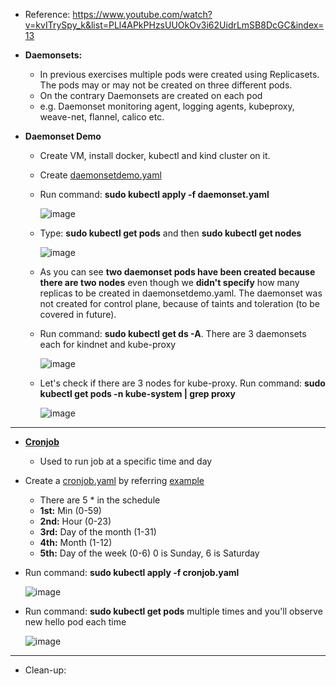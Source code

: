 - Reference: https://www.youtube.com/watch?v=kvITrySpy_k&list=PLl4APkPHzsUUOkOv3i62UidrLmSB8DcGC&index=13

- **Daemonsets:**
  - In previous exercises multiple pods were created using Replicasets. The pods may or may not be created on three different pods.
  - On the contrary Daemonsets are created on each pod
  - e.g. Daemonset monitoring agent, logging agents, kubeproxy, weave-net, flannel, calico etc.   

- **Daemonset Demo**
  - Create VM, install docker, kubectl and kind cluster on it. 

  - Create [daemonsetdemo.yaml](https://github.com/Ajit1279/GCP_Learning/blob/main/Docker_K8S/K8S/concepts/daemonset.yaml)

  - Run command: **sudo kubectl apply -f daemonset.yaml**

    ![image](https://github.com/user-attachments/assets/6e169990-8b26-43ec-909e-6d8b1068caa4)


  - Type: **sudo kubectl get pods**  and then **sudo kubectl get nodes**

    ![image](https://github.com/user-attachments/assets/fbc42a5b-2e44-4be8-8f09-c801e65c5421)

  - As you can see **two daemonset pods have been created because there are two nodes** even though we **didn't specify** how many replicas to be created in daemonsetdemo.yaml. The daemonset was not created for control plane, because of taints and toleration (to be covered in future).

  - Run command: **sudo kubectl get ds -A**. There are 3 daemonsets each for kindnet and kube-proxy 

    ![image](https://github.com/user-attachments/assets/24eedeb4-2826-4742-873d-916f9fc0e159)


  - Let's check if there are 3 nodes for kube-proxy. Run command: **sudo kubectl get pods -n kube-system | grep proxy**

    ![image](https://github.com/user-attachments/assets/14ea8a5d-7b53-47ae-aee5-fb8e55c82fc3)

-------------------------------------------
- **[Cronjob](https://kubernetes.io/docs/concepts/workloads/controllers/cron-jobs/)**
  - Used to run job at a specific time and day

- Create a [cronjob.yaml](https://github.com/Ajit1279/GCP_Learning/blob/main/Docker_K8S/K8S/concepts/cronjob.yaml) by referring [example](https://kubernetes.io/docs/concepts/workloads/controllers/cron-jobs/#example)
  - There are 5 * in the schedule
  - **1st:** Min (0-59)
  - **2nd:** Hour (0-23)
  - **3rd:** Day of the month (1-31)
  - **4th:** Month (1-12)
  - **5th:** Day of the week (0-6) 0 is Sunday, 6 is Saturday  

- Run command: **sudo kubectl apply -f cronjob.yaml**

  ![image](https://github.com/user-attachments/assets/9a012a67-34ca-4729-a543-110407466010)


- Run command: **sudo kubectl get pods** multiple times and you'll observe new hello pod each time

  ![image](https://github.com/user-attachments/assets/b22b16f4-f981-4e2f-bffd-4994621d7335)

---------------------------------------------------------
- Clean-up: 
